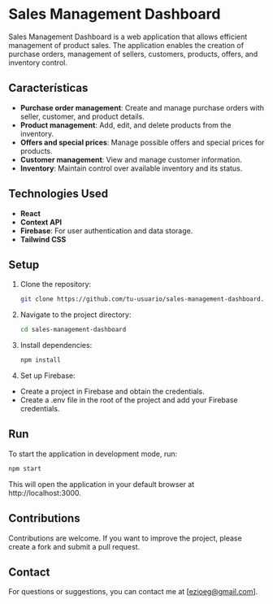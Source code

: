 # Sales Management Dashboard

Sales Management Dashboard is a web application that allows efficient management of product sales. The application enables the creation of purchase orders, management of sellers, customers, products, offers, and inventory control.

## Características

- **Purchase order management**: Create and manage purchase orders with seller, customer, and product details.
- **Product management**: Add, edit, and delete products from the inventory.
- **Offers and special prices**: Manage possible offers and special prices for products.
- **Customer management**: View and manage customer information.
- **Inventory**: Maintain control over available inventory and its status.

## Technologies Used

- **React**
- **Context API**
- **Firebase**: For user authentication and data storage.
- **Tailwind CSS**

## Setup

1. Clone the repository:

   ```bash
   git clone https://github.com/tu-usuario/sales-management-dashboard.git


2. Navigate to the project directory:

   ```bash
   cd sales-management-dashboard

3. Install dependencies:

   ```bash
   npm install

4. Set up Firebase:

  * Create a project in Firebase and obtain the credentials.
  * Create a .env file in the root of the project and add your Firebase credentials.

## Run
To start the application in development mode, run:

   ```bash
   npm start
   ```
This will open the application in your default browser at http://localhost:3000.

## Contributions

Contributions are welcome. If you want to improve the project, please create a fork and submit a pull request.

## Contact

For questions or suggestions, you can contact me at [ezioeg@gmail.com].
